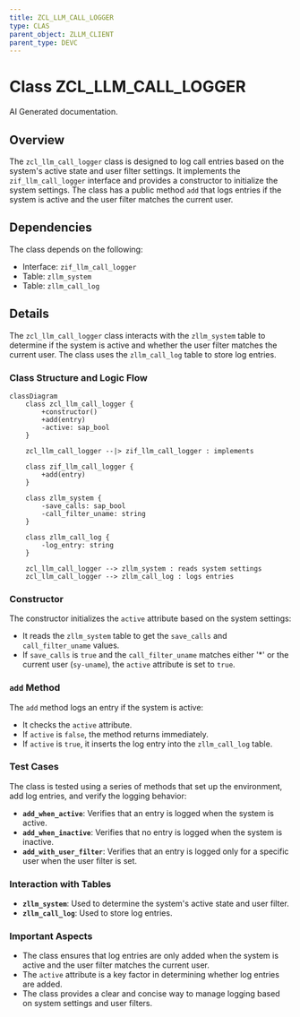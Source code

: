 ```yaml
---
title: ZCL_LLM_CALL_LOGGER
type: CLAS
parent_object: ZLLM_CLIENT
parent_type: DEVC
---
```


# Class ZCL_LLM_CALL_LOGGER

AI Generated documentation.

## Overview

The `zcl_llm_call_logger` class is designed to log call entries based on the system's active state and user filter settings. It implements the `zif_llm_call_logger` interface and provides a constructor to initialize the system settings. The class has a public method `add` that logs entries if the system is active and the user filter matches the current user.

## Dependencies

The class depends on the following:

- Interface: `zif_llm_call_logger`
- Table: `zllm_system`
- Table: `zllm_call_log`

## Details

The `zcl_llm_call_logger` class interacts with the `zllm_system` table to determine if the system is active and whether the user filter matches the current user. The class uses the `zllm_call_log` table to store log entries.

### Class Structure and Logic Flow

```mermaid
classDiagram
    class zcl_llm_call_logger {
        +constructor()
        +add(entry)
        -active: sap_bool
    }

    zcl_llm_call_logger --|> zif_llm_call_logger : implements

    class zif_llm_call_logger {
        +add(entry)
    }

    class zllm_system {
        -save_calls: sap_bool
        -call_filter_uname: string
    }

    class zllm_call_log {
        -log_entry: string
    }

    zcl_llm_call_logger --> zllm_system : reads system settings
    zcl_llm_call_logger --> zllm_call_log : logs entries
```

### Constructor

The constructor initializes the `active` attribute based on the system settings:

- It reads the `zllm_system` table to get the `save_calls` and `call_filter_uname` values.
- If `save_calls` is `true` and the `call_filter_uname` matches either '*' or the current user (`sy-uname`), the `active` attribute is set to `true`.

### `add` Method

The `add` method logs an entry if the system is active:

- It checks the `active` attribute.
- If `active` is `false`, the method returns immediately.
- If `active` is `true`, it inserts the log entry into the `zllm_call_log` table.

### Test Cases

The class is tested using a series of methods that set up the environment, add log entries, and verify the logging behavior:

- **`add_when_active`**: Verifies that an entry is logged when the system is active.
- **`add_when_inactive`**: Verifies that no entry is logged when the system is inactive.
- **`add_with_user_filter`**: Verifies that an entry is logged only for a specific user when the user filter is set.

### Interaction with Tables

- **`zllm_system`**: Used to determine the system's active state and user filter.
- **`zllm_call_log`**: Used to store log entries.

### Important Aspects

- The class ensures that log entries are only added when the system is active and the user filter matches the current user.
- The `active` attribute is a key factor in determining whether log entries are added.
- The class provides a clear and concise way to manage logging based on system settings and user filters.
